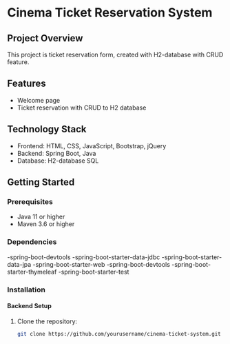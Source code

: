 
# Cinema Ticket Reservation System

## Project Overview
This project is ticket reservation form, created with H2-database with CRUD feature.

## Features
- Welcome page
- Ticket reservation with CRUD to H2 database

## Technology Stack
- Frontend: HTML, CSS, JavaScript, Bootstrap, jQuery
- Backend: Spring Boot, Java
- Database: H2-database SQL

## Getting Started

### Prerequisites
- Java 11 or higher
- Maven 3.6 or higher

### Dependencies
-spring-boot-devtools
-spring-boot-starter-data-jdbc
-spring-boot-starter-data-jpa
-spring-boot-starter-web
-spring-boot-devtools
-spring-boot-starter-thymeleaf
-spring-boot-starter-test
### Installation

#### Backend Setup
1. Clone the repository:
   ```bash
   git clone https://github.com/yourusername/cinema-ticket-system.git
